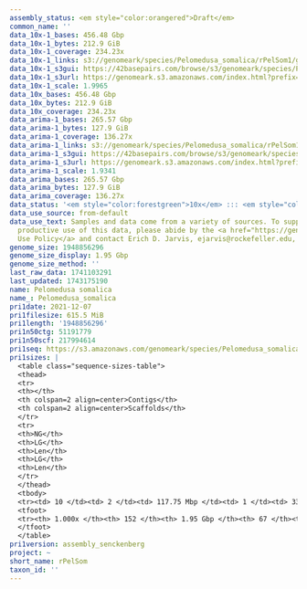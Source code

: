 ```yaml
---
assembly_status: <em style="color:orangered">Draft</em>
common_name: ''
data_10x-1_bases: 456.48 Gbp
data_10x-1_bytes: 212.9 GiB
data_10x-1_coverage: 234.23x
data_10x-1_links: s3://genomeark/species/Pelomedusa_somalica/rPelSom1/genomic_data/10x/<br>
data_10x-1_s3gui: https://42basepairs.com/browse/s3/genomeark/species/Pelomedusa_somalica/rPelSom1/genomic_data/10x/
data_10x-1_s3url: https://genomeark.s3.amazonaws.com/index.html?prefix=species/Pelomedusa_somalica/rPelSom1/genomic_data/10x/
data_10x-1_scale: 1.9965
data_10x_bases: 456.48 Gbp
data_10x_bytes: 212.9 GiB
data_10x_coverage: 234.23x
data_arima-1_bases: 265.57 Gbp
data_arima-1_bytes: 127.9 GiB
data_arima-1_coverage: 136.27x
data_arima-1_links: s3://genomeark/species/Pelomedusa_somalica/rPelSom1/genomic_data/arima/<br>
data_arima-1_s3gui: https://42basepairs.com/browse/s3/genomeark/species/Pelomedusa_somalica/rPelSom1/genomic_data/arima/
data_arima-1_s3url: https://genomeark.s3.amazonaws.com/index.html?prefix=species/Pelomedusa_somalica/rPelSom1/genomic_data/arima/
data_arima-1_scale: 1.9341
data_arima_bases: 265.57 Gbp
data_arima_bytes: 127.9 GiB
data_arima_coverage: 136.27x
data_status: '<em style="color:forestgreen">10x</em> ::: <em style="color:forestgreen">Arima</em>'
data_use_source: from-default
data_use_text: Samples and data come from a variety of sources. To support fair and
  productive use of this data, please abide by the <a href="https://genome10k.soe.ucsc.edu/data-use-policies/">Data
  Use Policy</a> and contact Erich D. Jarvis, ejarvis@rockefeller.edu, with any questions.
genome_size: 1948856296
genome_size_display: 1.95 Gbp
genome_size_method: ''
last_raw_data: 1741103291
last_updated: 1743175190
name: Pelomedusa somalica
name_: Pelomedusa_somalica
pri1date: 2021-12-07
pri1filesize: 615.5 MiB
pri1length: '1948856296'
pri1n50ctg: 51191779
pri1n50scf: 217994614
pri1seq: https://s3.amazonaws.com/genomeark/species/Pelomedusa_somalica/rPelSom1/assembly_senckenberg/rPelSom1.pri.cur.20211207.fasta.gz
pri1sizes: |
  <table class="sequence-sizes-table">
  <thead>
  <tr>
  <th></th>
  <th colspan=2 align=center>Contigs</th>
  <th colspan=2 align=center>Scaffolds</th>
  </tr>
  <tr>
  <th>NG</th>
  <th>LG</th>
  <th>Len</th>
  <th>LG</th>
  <th>Len</th>
  </tr>
  </thead>
  <tbody>
  <tr><td> 10 </td><td> 2 </td><td> 117.75 Mbp </td><td> 1 </td><td> 333.59 Mbp </td></tr><tr><td> 20 </td><td> 4 </td><td> 93.30 Mbp </td><td> 2 </td><td> 327.05 Mbp </td></tr><tr><td> 30 </td><td> 6 </td><td> 67.05 Mbp </td><td> 2 </td><td> 327.05 Mbp </td></tr><tr><td> 40 </td><td> 9 </td><td> 61.09 Mbp </td><td> 3 </td><td> 245.70 Mbp </td></tr><tr style="background-color:#cccccc;"><td> 50 </td><td> 13 </td><td style="background-color:#88ff88;"> 51.19 Mbp </td><td> 4 </td><td style="background-color:#88ff88;"> 217.99 Mbp </td></tr><tr><td> 60 </td><td> 17 </td><td> 36.12 Mbp </td><td> 5 </td><td> 179.78 Mbp </td></tr><tr><td> 70 </td><td> 23 </td><td> 31.68 Mbp </td><td> 6 </td><td> 108.31 Mbp </td></tr><tr><td> 80 </td><td> 30 </td><td> 24.27 Mbp </td><td> 9 </td><td> 68.78 Mbp </td></tr><tr><td> 90 </td><td> 40 </td><td> 14.92 Mbp </td><td> 12 </td><td> 57.65 Mbp </td></tr><tr><td> 100 </td><td> 152 </td><td> 1  bp </td><td> 67 </td><td> 840  bp </td></tr></tbody>
  <tfoot>
  <tr><th> 1.000x </th><th> 152 </th><th> 1.95 Gbp </th><th> 67 </th><th> 1.95 Gbp </th></tr>
  </tfoot>
  </table>
pri1version: assembly_senckenberg
project: ~
short_name: rPelSom
taxon_id: ''
---
```


